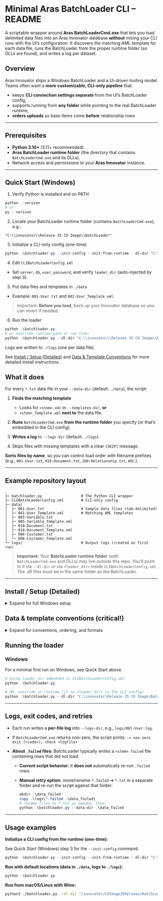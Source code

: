 # Minimal Aras BatchLoader CLI – README

A scriptable wrapper around **Aras BatchLoaderCmd.exe** that lets you load delimited data files into an Aras Innovator database **without** mixing your CLI runs with the UI’s configuration. It discovers the matching AML template for each data file, runs the BatchLoader from the proper runtime folder (so DLLs are found), and writes a log per dataset.

## Overview

Aras Innovator ships a Windows BatchLoader and a UI-driven tooling model. Teams often want a **more customizable, CLI-only pipeline** that:

* keeps **CLI connection settings separate** from the UI’s BatchLoader config,
* supports running from **any folder** while pointing to the real BatchLoader runtime,
* **orders uploads** so base items come **before** relationship rows

---

## Prerequisites

* **Python 3.10+** (3.11+ recommended).
* **Aras BatchLoader runtime folder** (the directory that contains `BatchLoaderCmd.exe` and its DLLs).
* Network access and permissions to your **Aras Innovator** instance.

---

## Quick Start (Windows)

1) Verify Python is installed and on PATH

```powershell
python --version
# or
py --version
```

2) Locate your BatchLoader runtime folder (contains `BatchLoaderCmd.exe`), e.g.:

```
"C:\\innovator\\Release 35 CD Image\\BatchLoader"
```

3) Initialize a CLI-only config (one-time)

```powershell
python .\batchloader.py --init-config --init-from-runtime --dl-dir "C:\\path\\to\\BatchLoader" --bl-config .\CLIBatchLoaderConfig.xml
```

4) Edit `CLIBatchLoaderConfig.xml`

- Set `server`, `db`, `user`, `password`, and verify `loader_dir` (auto-injected by step 3).

5) Put data files and templates in `./data`

- Example: `001-User.txt` and `001-User_Template.xml`.

> Important: **Before you load**, back up your Innovator database so you can revert if needed.

6) Run the loader

```powershell
python .\batchloader.py
# or override runtime path at run time:
python .\batchloader.py --dl-dir "C:\\innovator\\Release 35 CD Image\\BatchLoader"
```

Logs are written to `./logs` (one per data file).

See [Install / Setup (Detailed)](#install--setup-detailed) and [Data & Template Conventions](#data--template-conventions-critical) for more detailed install instructions.

## What it does

For every `*.txt` data file in your `--data-dir` (default: `./data`), the script:

1. **Finds the matching template**

   * Looks for `<stem>.xml` in `--templates-dir`, **or**
   * `<stem>_Template.xml` **next to** the data file.
2. **Runs** `BatchLoaderCmd.exe` **from the runtime folder** you specify (or that’s embedded in the CLI config).
3. **Writes a log** to `--logs-dir` (default: `./logs`).
4. Skips files with missing templates with a clear `[SKIP]` message.

**Sorts files by name**, so you can control load order with filename prefixes (e.g., `001-User.txt`, `018-Document.txt`, `200-Relationship.txt`, etc.).

---

## Example repository layout

```
.
├─ batchloader.py                  # The Python CLI wrapper
├─ CLIBatchLoaderConfig.xml        # CLI-only config
├─ data/
│  ├─ 001-User.txt                 # Sample data files (tab-delimited)
│  ├─ 001-User_Template.xml        # Matching AML templates
│  ├─ 005-Variable.txt
│  ├─ 005-Variable_Template.xml
│  ├─ 018-Document.txt
│  ├─ 018-Document_Template.xml
│  ├─ 096-Customer.txt
│  └─ 096-Customer_Template.xml
└─ logs/                           # Output logs (created on first run)
```

> **Important:** Your **BatchLoader runtime folder** (with `BatchLoaderCmd.exe` and DLLs) may live *outside* this repo. You’ll point to it via `--dl-dir` or via `<loader_dir>` inside `CLIBatchLoaderConfig.xml`. The .dll files must be in the same folder as the BatchLoader.


---

## Install / Setup (Detailed)

<details>
<summary>Expand for full Windows setup</summary>

### Step 0: Install Python (Windows)

1. Download **Python 3.11+** from: [https://www.python.org/downloads/windows/](https://www.python.org/downloads/windows/)
2. Run the installer and **check** “**Add python.exe to PATH**”.
3. Open a new PowerShell window and verify:

   ```powershell
   python --version
   # or, if your environment uses the launcher:
   py --version
   ```

> **Dependencies / virtual env**
> This project uses only the Python **standard library**. No `pip` installs are required.
> A virtual environment is **optional**:
>
> ```powershell
> python -m venv .venv
> .\.venv\Scripts\Activate.ps1
> ```

---

### Step 1: Get/locate the BatchLoader runtime

Obtain the **BatchLoader runtime folder** that contains `BatchLoaderCmd.exe` **and all DLLs** (typically shipped with Aras Innovator). Note its full path, e.g.:

```
"C:\innovator\Release 35 CD Image\BatchLoader"
```

---

### Step 2: Get the project files

Clone this repo (or copy `batchloader.py` + `CLIBatchLoaderConfig.xml` into a working folder). From that folder, you can initialize and run the loader.

---

### Step 3: Create a CLI config from the runtime (recommended)

If you already have a working **runtime** `BatchLoaderConfig.xml` (used by the UI), you can clone it into a clean **CLI** config and inject the loader path:

```powershell
python .\batchloader.py --init-config --init-from-runtime --dl-dir "C:\path\to\BatchLoader" --bl-config .\CLIBatchLoaderConfig.xml
```

This copies `BatchLoaderConfig.xml` from the runtime folder and adds a `<loader_dir>` element so future runs don’t need `--dl-dir`.

---

### Step 4: Fill in connection and loader settings

Open `CLIBatchLoaderConfig.xml` and set values:

```xml
<BatchLoaderConfig>
  <server>https://YOUR-INNOVATOR-URL</server> 
  <db>YOUR_DATABASE_NAME</db>                                  
  <user>admin</user>                                            
  <password>innovatorpassword123</password>     

  <max_processes>1</max_processes>
  <threads>1</threads>
  <lines_per_process>250</lines_per_process>

  <delimiter>\t</delimiter>                                   
  <encoding>utf-8</encoding>
  <first_row>2</first_row>                                      

  <log_level>3</log_level>

  <!-- Absolute or relative path to the BatchLoader runtime folder -->
  <loader_dir>..\..\..\BatchLoader</loader_dir>
</BatchLoaderConfig>
```

**Where to find these values (fill in for your org):**

*"Session" option from user's top-right dropdown in Innovator is a good place to start*

* **server** – your Innovator site URL (IIS binding or internal environment map), **without** the `/Server` path at the end. For example, use `https://your-innovator-host` (not `https://your-innovator-host/Server`).
* **db** – the SQL Server database name for your Innovator environment.
* **user/password** – an Innovator account with permissions to load data.
* **first\_row** – `2` if your files include a header row; `1` if they do not.
* **delimiter** – choose `\t`, `,`, or `|` to match your file format.
* **loader\_dir** – the folder that contains `BatchLoaderCmd.exe` and its DLLs.

</details>

## Data & template conventions (critical!)

<details>
<summary>Expand for conventions, ordering, and formats</summary>

### Ordering of loads

* Files are processed in **case-insensitive, lexicographic order**.
  Ex: `001-User.txt` ➜ `005-Variable.txt` ➜ `018-Document.txt` ➜ `096-Customer.txt`.
* Put **base “main items” first** (e.g., `User`, `Document`, `Part`, `Customer`).
* Put **relationship rows after** both sides exist (e.g., `Part Document` relations).

  * Example names: `200-PartDocumentRelationship.txt`, `200-PartDocumentRelationship_Template.xml`.

*This avoids foreign-key or key-lookup failures during relationship inserts.*

### Data and template file organization

By default, place all your data files (`*.txt`) and their corresponding templates (`*_Template.xml`) together in the `/data` directory. This is the standard and simplest setup.

If you want to keep templates in a separate location, you can specify a template directory using the `--templates-dir` option when running the script. The script will still expect your data files in the data directory you provide (default is `/data`), but will look for templates in the template directory if specified.

#### How templates are found

For each data file `<data-dir>/NNN-Name.txt` (where `NNN-Name` is the stem), the script searches for the template as follows:

1. If `--templates-dir` is specified: looks for `<templates-dir>/NNN-Name.xml`
2. Otherwise (or if not found): looks for `<data-dir>/NNN-Name_Template.xml` (next to the data file)

If no template is found, the file is **skipped** and `[SKIP]` is printed.

### CSV/TSV format expectations

* File should match the **`<delimiter>`** and **`<encoding>`** in your config.
* `first_row` controls header skipping (`2` means “skip header row”).
* Template placeholders `@1`, `@2`, … map to the **column index** in your file.
  Example (`001-User_Template.xml`):

  ```xml
  <Item type="User" action="merge" id="@1">
    <last_name>@2</last_name>
    <first_name>@3</first_name>
    <!-- ... -->
  </Item>
  ```

</details>

## Running the loader

### Windows

For a minimal first run on Windows, see Quick Start above.

```powershell 
# Using loader_dir embedded in CLIBatchLoaderConfig.xml
python .\batchloader.py

# OR: override at runtime (if no <loader_dir> in the CLI config)
python .\batchloader.py --dl-dir "C:\innovator\Release 35 CD Image\BatchLoader"
```

---

## Logs, exit codes, and retries

* Each run writes a **per-file log** into `--logs-dir`, e.g., `logs/001-User.log`.
* If `BatchLoaderCmd.exe` returns non-zero, the script prints:
  `-> non-zero exit (<code>); check <logfile>`
* **About `.failed` files:** BatchLoader typically writes a `<stem>.failed` file containing rows that did not load.

  * **Current script behavior:** it **does not** automatically re-run `.failed` rows.
  * **Manual retry option:** move/rename `*.failed` ➜ `*.txt` in a separate folder and re-run the script against that folder:

    ```powershell
    mkdir .\data_failed
    copy .\logs\*.failed .\data_failed\
    # rename files to *.txt as needed, then:
    python .\batchloader.py --data-dir .\data_failed
    ```
---

## Usage examples

**Initialize a CLI config from the runtime (one-time):**

See Quick Start (Windows) step 3 for the `--init-config` command.

```powershell
python .\batchloader.py --init-config --init-from-runtime --dl-dir "C:\path\to\BatchLoader" --bl-config .\CLIBatchLoaderConfig.xml
```

**Run with default locations (data in `./data`, logs to `./logs`):**

```powershell
python .\batchloader.py
```

**Run from macOS/Linux with Wine:**

```bash
python3 ./batchloader.py --dl-dir "/innovator/CDImage35Release/BatchLoader"
```
